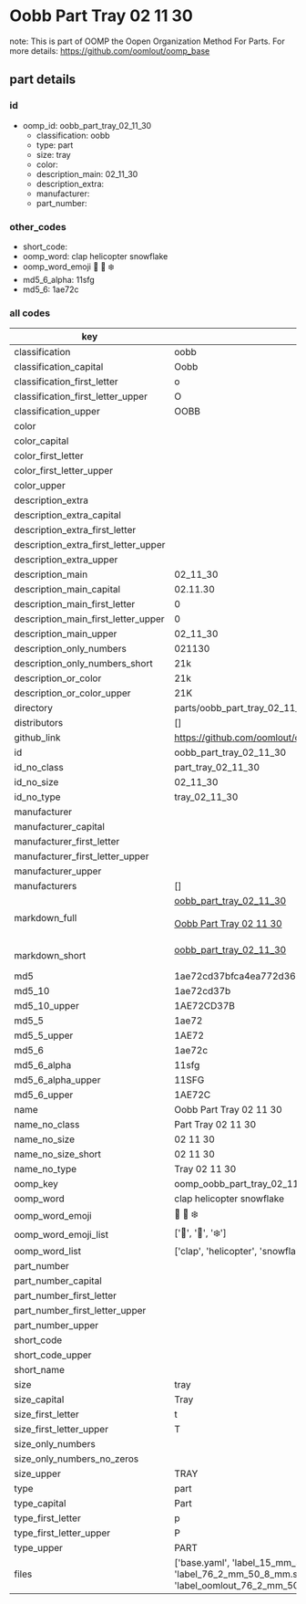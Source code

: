 # Oobb Part Tray 02 11 30  

note: This is part of OOMP the Oopen Organization Method For Parts. For more details: https://github.com/oomlout/oomp_base

##  part details





### id
* oomp_id: oobb_part_tray_02_11_30
  * classification: oobb
  * type: part
  * size: tray
  * color: 
  * description_main: 02_11_30
  * description_extra: 
  * manufacturer: 
  * part_number: 

### other_codes
* short_code: 
* oomp_word: clap helicopter snowflake
* oomp_word_emoji :clap: :helicopter: :snowflake:
* md5_6_alpha: 11sfg
* md5_6: 1ae72c

### all codes 
| key | value |  
| --- | --- |  
| classification | oobb |  
| classification_capital | Oobb |  
| classification_first_letter | o |  
| classification_first_letter_upper | O |  
| classification_upper | OOBB |  
| color |  |  
| color_capital |  |  
| color_first_letter |  |  
| color_first_letter_upper |  |  
| color_upper |  |  
| description_extra |  |  
| description_extra_capital |  |  
| description_extra_first_letter |  |  
| description_extra_first_letter_upper |  |  
| description_extra_upper |  |  
| description_main | 02_11_30 |  
| description_main_capital | 02.11.30 |  
| description_main_first_letter | 0 |  
| description_main_first_letter_upper | 0 |  
| description_main_upper | 02_11_30 |  
| description_only_numbers | 021130 |  
| description_only_numbers_short | 21k |  
| description_or_color | 21k |  
| description_or_color_upper | 21K |  
| directory | parts/oobb_part_tray_02_11_30 |  
| distributors | [] |  
| github_link | https://github.com/oomlout/oomlout_oomp_part_src/tree/main/parts/oobb_part_tray_02_11_30/working |  
| id | oobb_part_tray_02_11_30 |  
| id_no_class | part_tray_02_11_30 |  
| id_no_size | 02_11_30 |  
| id_no_type | tray_02_11_30 |  
| manufacturer |  |  
| manufacturer_capital |  |  
| manufacturer_first_letter |  |  
| manufacturer_first_letter_upper |  |  
| manufacturer_upper |  |  
| manufacturers | [] |  
| markdown_full | [oobb_part_tray_02_11_30](https://github.com/oomlout/oomlout_oomp_part_src/tree/main/parts/oobb_part_tray_02_11_30/working)<br>[](https://github.com/oomlout/oomlout_oomp_part_src/tree/main/parts/oobb_part_tray_02_11_30/working)<br>[Oobb Part Tray 02 11 30](https://github.com/oomlout/oomlout_oomp_part_src/tree/main/parts/oobb_part_tray_02_11_30/working)<br><br> |  
| markdown_short | [oobb_part_tray_02_11_30](https://github.com/oomlout/oomlout_oomp_part_src/tree/main/parts/oobb_part_tray_02_11_30/working)<br><br> |  
| md5 | 1ae72cd37bfca4ea772d366562588dba |  
| md5_10 | 1ae72cd37b |  
| md5_10_upper | 1AE72CD37B |  
| md5_5 | 1ae72 |  
| md5_5_upper | 1AE72 |  
| md5_6 | 1ae72c |  
| md5_6_alpha | 11sfg |  
| md5_6_alpha_upper | 11SFG |  
| md5_6_upper | 1AE72C |  
| name | Oobb Part Tray 02 11 30 |  
| name_no_class | Part Tray 02 11 30 |  
| name_no_size | 02 11 30 |  
| name_no_size_short | 02 11 30 |  
| name_no_type | Tray 02 11 30 |  
| oomp_key | oomp_oobb_part_tray_02_11_30 |  
| oomp_word | clap helicopter snowflake |  
| oomp_word_emoji | :clap: :helicopter: :snowflake: |  
| oomp_word_emoji_list | [':clap:', ':helicopter:', ':snowflake:'] |  
| oomp_word_list | ['clap', 'helicopter', 'snowflake'] |  
| part_number |  |  
| part_number_capital |  |  
| part_number_first_letter |  |  
| part_number_first_letter_upper |  |  
| part_number_upper |  |  
| short_code |  |  
| short_code_upper |  |  
| short_name |  |  
| size | tray |  
| size_capital | Tray |  
| size_first_letter | t |  
| size_first_letter_upper | T |  
| size_only_numbers |  |  
| size_only_numbers_no_zeros |  |  
| size_upper | TRAY |  
| type | part |  
| type_capital | Part |  
| type_first_letter | p |  
| type_first_letter_upper | P |  
| type_upper | PART |  
| files | ['base.yaml', 'label_15_mm_30_mm.pdf', 'label_15_mm_30_mm.svg', 'label_76_2_mm_50_8_mm.pdf', 'label_76_2_mm_50_8_mm.svg', 'label_oomlout_76_2_mm_50_8_mm.pdf', 'label_oomlout_76_2_mm_50_8_mm.svg', 'readme.md', 'working.json', 'working.yaml'] |  
